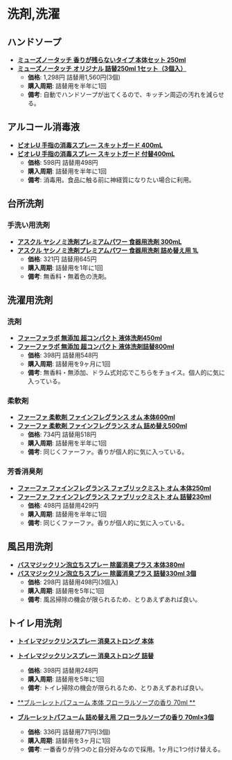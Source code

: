 洗剤,洗濯
====

ハンドソープ
----

- [**ミューズノータッチ 香りが残らないタイプ 本体セット 250ml**](https://lohaco.jp/product/2953595/)
- [**ミューズノータッチ オリジナル 詰替250ml 1セット（3個入）**](https://lohaco.jp/product/2787162/)
  - **価格**: 1,298円 詰替用1,560円(3個)
  - **購入周期**: 詰替用を半年に1回
  - **備考**: 自動でハンドソープが出てくるので、キッチン周辺の汚れを減らせる。

アルコール消毒液
----

- [**ビオレU 手指の消毒スプレー スキットガード 400mL**](https://lohaco.jp/product/3162755/)
- [**ビオレU 手指の消毒スプレー スキットガード 付替400mL**](https://lohaco.jp/product/3162737/)
  - **価格**: 598円 詰替用498円
  - **購入周期**: 詰替用を半年に1回
  - **備考**: 消毒用。食品に触る前に神経質になりたい場合に利用。


台所洗剤
----

### 手洗い用洗剤

- [**アスクル ヤシノミ洗剤プレミアムパワー 食器用洗剤 300mL**](https://lohaco.jp/product/1944072/)
- [**アスクル ヤシノミ洗剤プレミアムパワー 食器用洗剤 詰め替え用 1L**](https://lohaco.jp/product/1944045/)
  - **価格**: 321円 詰替用645円
  - **購入周期**: 詰替用を1年に1回
  - **備考**: 無香料・無着色の洗剤。


洗濯用洗剤
----

### 洗剤
- [**ファーファラボ 無添加 超コンパクト 液体洗剤450ml**](https://lohaco.jp/product/1463437/)
- [**ファーファラボ 無添加 超コンパクト 液体洗剤詰替800ml**](https://lohaco.jp/product/1463446/)
  - **価格**: 398円 詰替用548円
  - **購入周期**: 詰替用を9ヶ月に1回
  - **備考**: 無香料・無添加、ドラム式対応でこちらをチョイス。個人的に気に入っている。

### 柔軟剤

- [**ファーファ 柔軟剤 ファインフレグランス オム 本体600ml**](https://lohaco.jp/product/8522736/)
- [**ファーファ 柔軟剤 ファインフレグランス オム 詰め替え500ml**](https://lohaco.jp/product/8522745/)
  - **価格**: 734円 詰替用518円
  - **購入周期**: 詰替用を半年に1回
  - **備考**: 同じくファーファ。香りが個人的に気に入っている。

### 芳香消臭剤

- [**ファーファ ファインフレグランス ファブリックミスト オム 本体250ml**](https://lohaco.jp/product/9812436/)
- [**ファーファ ファインフレグランス ファブリックミスト オム 詰替230ml**](https://lohaco.jp/product/9812365/)
  - **価格**: 498円 詰替用429円
  - **購入周期**: 詰替用を半年に1回
  - **備考**: 同じくファーファ。香りが個人的に気に入っている。

風呂用洗剤
----

- [**バスマジックリン泡立ちスプレー 除菌消臭プラス 本体380ml**](https://lohaco.jp/product/1861149/)
- [**バスマジックリン泡立ちスプレー 除菌消臭プラス 詰替330ml 3個**](https://lohaco.jp/product/1861309/)
  - **価格**: 298円 詰替用498円(3個入)
  - **購入周期**: 詰替用を5年に1回
  - **備考**: 風呂掃除の機会が限られるため、とりあえずあれば良い。

トイレ用洗剤
----

- [**トイレマジックリンスプレー 消臭ストロング 本体**](https://lohaco.jp/product/1602782/)
- [**トイレマジックリンスプレー 消臭ストロング 詰替**](https://lohaco.jp/product/1602808/)
  - **価格**: 398円 詰替用248円
  - **購入周期**: 詰替用を5年に1回
  - **備考**: トイレ掃除の機会が限られるため、とりあえずあれば良い。

- [**ブルーレットパフューム 本体 フローラルソープの香り 70ml **](https://www.amazon.co.jp/gp/product/B001R23TMQ/)
- [**ブルーレットパフューム 詰め替え用 フローラルソープの香り 70ml×3個**](https://www.amazon.co.jp/gp/product/B017JPTNQ0/)
  - **価格**: 336円 詰替用771円(3個)
  - **購入周期**: 詰替用を3ヶ月に1回
  - **備考**: 一番香りが持つのと自分好みなので採用。1ヶ月に1つ付け替える。
